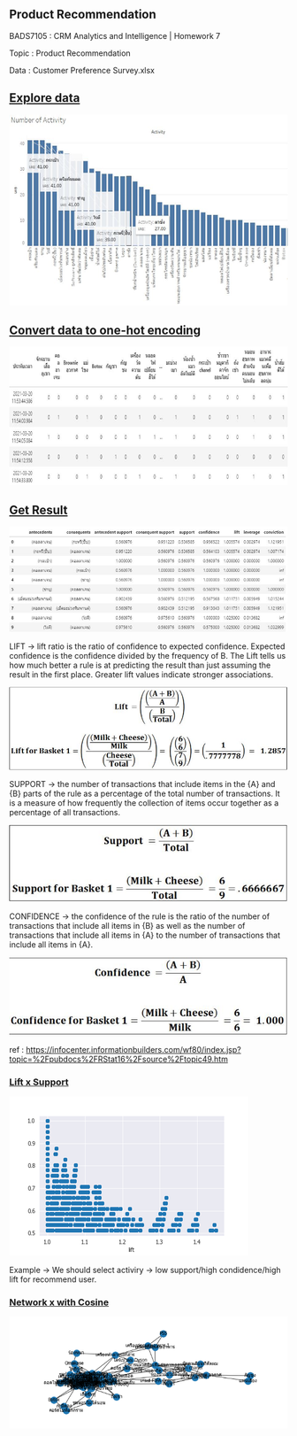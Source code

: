 ## **Product Recommendation**

BADS7105 : CRM Analytics and Intelligence | Homework 7

Topic : Product Recommendation

Data : Customer Preference Survey.xlsx

## <ins>Explore data</ins>


<p>
 <img  width="650" height="345" src="./NUMBER_OF_ACTIVITY.JPG">
</p>

## <ins>Convert data to one-hot encoding</ins>

<p>
 <img  width="600" height="250" src="./Convert_data.JPG">
</p>

## <ins>Get Result</ins>

<p>
 <img   src="./Result_From_Apriori.JPG">
</p>

LIFT ->  lift ratio is the ratio of confidence to expected confidence. Expected confidence is the confidence divided by the frequency of B. The Lift tells us how much better a rule is at predicting the result than just assuming the result in the first place. Greater lift values indicate stronger associations.

<p>
 <img   src="./lift_formula.JPG">
</p>

SUPPORT -> the number of transactions that include items in the {A} and {B} parts of the rule as a percentage of the total number of transactions. It is a measure of how frequently the collection of items occur together as a percentage of all transactions.

<p>
 <img   src="./support_formula.JPG">
</p>

CONFIDENCE -> the confidence of the rule is the ratio of the number of transactions that include all items in {B} as well as the number of transactions that include all items in {A} to the number of transactions that include all items in {A}.

<p>
 <img   src="./confidence_formula.JPG">
</p>

ref : <url>https://infocenter.informationbuilders.com/wf80/index.jsp?topic=%2Fpubdocs%2FRStat16%2Fsource%2Ftopic49.htm</url>

### <ins>Lift x Support</ins>

<p>
 <img   src="./Lift_x_Support.png">
</p>

Example -> We should select activiry ->  low support/high condidence/high lift for recommend user. 

### <ins>Network x with Cosine</ins>

<p>
 <img   src="./networkx_graph.png">
</p>
